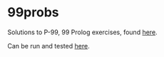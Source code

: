 # 99probs
Solutions to P-99, 99 Prolog exercises, found [here](http://www.ic.unicamp.br/~meidanis/courses/mc336/2009s2/prolog/problemas/).

Can be run and tested [here](https://swish.swi-prolog.org/).
